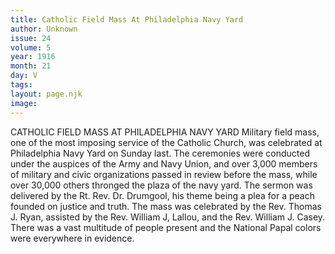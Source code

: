 ```yaml
---
title: Catholic Field Mass At Philadelphia Navy Yard
author: Unknown
issue: 24
volume: 5
year: 1916
month: 21
day: V
tags:
layout: page.njk
image:
---
```

CATHOLIC FIELD MASS AT PHILADELPHIA NAVY YARD      Military field mass, one of the most imposing service of the Catholic Church, was celebrated at Philadelphia Navy Yard on Sunday last.       The ceremonies were conducted under the auspices of the Army and Navy Union, and over 3,000 members of military and civic organizations passed in review before the mass, while over 30,000 others thronged the plaza of the navy yard.       The sermon was delivered by the Rt. Rev. Dr. Drumgool, his theme being a plea for a peach founded on justice and truth. The mass was celebrated by the Rev. Thomas J. Ryan, assisted by the Rev. William J, Lallou, and the Rev. William J. Casey.      There was a vast multitude of people present and the National Papal colors were everywhere in evidence.   
